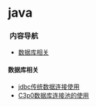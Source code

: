 # java

###  内容导航
- [数据库相关](#数据库相关)

#### 数据库相关
- [jdbc传统数据连接使用](https://github.com/rovo98/java-learning/blob/master/database/c3p0/DESCRIPTION.md)
- [C3p0数据库连接池的使用](https://github.com/rovo98/java-learning/blob/master/database/c3p0/DESCRIPTION.md)
